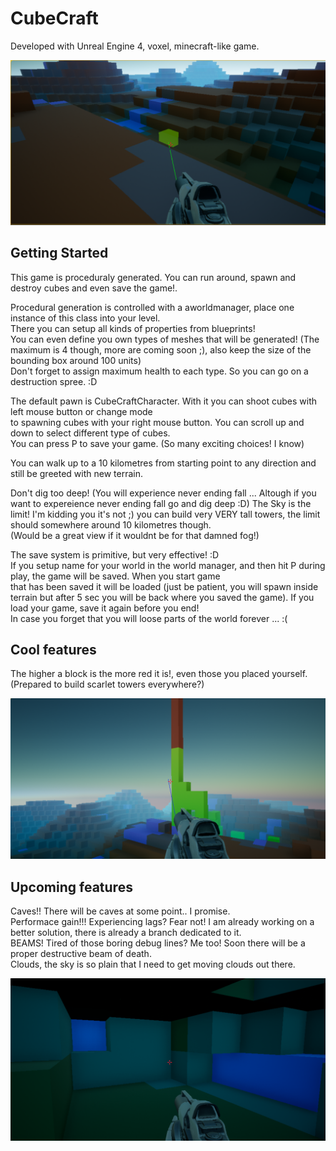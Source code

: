 # CubeCraft

Developed with Unreal Engine 4, voxel, minecraft-like game.  

![simple](Screenshots/simple.png)

## Getting Started
  
This game is proceduraly generated. You can run around, spawn and destroy cubes and even save the game!.  
  
Procedural generation is controlled with a aworldmanager, place one instance of this class into your level.   
There you can setup all kinds of properties from blueprints!  
You can even define you own types of meshes that will be generated! (The maximum is 4 though, more are coming soon ;), also keep the   size of the bounding box around 100 units)  
Don't forget to assign maximum health to each type. So you can go on a destruction spree. :D  
  
The default pawn is CubeCraftCharacter. With it you can shoot cubes with left mouse button or change mode   
to spawning cubes with your right mouse button. You can scroll up and down to select different type of cubes.  
You can press P to save your game. (So many exciting choices! I know)  
  
You can walk up to a 10 kilometres from starting point to any direction and still be greeted with new terrain.  
  
Don't dig too deep! (You will experience never ending fall ... Altough if you want to expereience never ending fall go and dig deep :D) 
The Sky is the limit! I'm kidding you it's not ;) you can build very VERY tall towers, the limit should somewhere around 10 kilometres   though.  
(Would be a great view if it wouldnt be for that damned fog!)  
  
The save system is primitive, but very effective! :D  
If you setup name for your world in the world manager, and then hit P during play, the game will be saved. When you start game  
that has been saved it will be loaded (just be patient, you will spawn inside terrain but after 5 sec you will be back where you saved   the game). If you load your game, save it again before you end!  
In case you forget that you will loose parts of the world forever ... :(
  
## Cool features
The higher a block is the more red it is!, even those you placed yourself.(Prepared to build scarlet towers everywhere?)
  
![tower](Screenshots/tower.png)

## Upcoming features
Caves!! There will be caves at some point.. I promise.  
Performace gain!!! Experiencing lags? Fear not! I am already working on a better solution, there is already a branch dedicated to it.  
BEAMS! Tired of those boring debug lines? Me too! Soon there will be a proper destructive beam of death.  
Clouds, the sky is so plain that I need to get moving clouds out there.  
  
![cave](Screenshots/cave.png)



